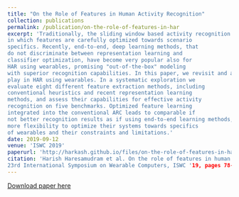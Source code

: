 ```yaml
---
title: "On the Role of Features in Human Activity Recognition"
collection: publications
permalink: /publication/on-the-role-of-features-in-har
excerpt: 'Traditionally, the sliding window based activity recognition chain (ARC) has been dominating practical applications,
in which features are carefully optimized towards scenario
specifics. Recently, end-to-end, deep learning methods, that
do not discriminate between representation learning and
classifier optimization, have become very popular also for
HAR using wearables, promising "out-of-the-box" modeling
with superior recognition capabilities. In this paper, we revisit and analyze specifically the role feature representations
play in HAR using wearables. In a systematic exploration we
evaluate eight different feature extraction methods, including
conventional heuristics and recent representation learning
methods, and assess their capabilities for effective activity
recognition on five benchmarks. Optimized feature learning
integrated into the conventional ARC leads to comparable if
not better recognition results as if using end-to-end learning methods, while at the same time offering practitioners
more flexibility to optimize their systems towards specifics
of wearables and their constraints and limitations.'
date: 2019-09-12
venue: 'ISWC 2019'
paperurl: 'http://harkash.github.io/files/on-the-role-of-features-in-har.pdf'
citation: 'Harish Haresamudram et al. On the role of features in human activity recognition. In Proceedings of the
23rd International Symposium on Wearable Computers, ISWC '19, pages 78-88, New York, NY, USA, 2019. ACM.'
---
```


[Download paper here](paperurl: 'http://harkash.github.io/files/on-the-role-of-features-in-har.pdf')